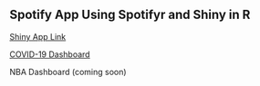 ## Spotify App Using Spotifyr and Shiny in R


[Shiny App Link](https://jyablonski.shinyapps.io/spotify/)

[COVID-19 Dashboard](https://jyablonski.shinyapps.io/covid-19_rshiny/)

NBA Dashboard (coming soon)
